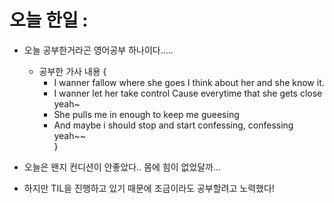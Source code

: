 # 오늘 한일 :
  - 오늘 공부한거라곤 영어공부 하나이다.....
    - 공부한 가사 내용
      {<br>
      - I wanner fallow where she goes I think about her and she know it.
      - I wanner let her take control Cause everytime that she gets close yeah~
      - She pulls me in enough to keep me gueesing 
      - And maybe i should stop and start confessing, confessing yeah~~<br>
      }


  - 오늘은 왠지 컨디션이 안좋았다.. 몸에 힘이 없었달까...
  - 하지만 TIL을 진행하고 있기 때문에 조금이라도 공부할려고 노력했다!
